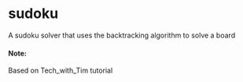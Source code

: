 # sudoku

A sudoku solver that uses the backtracking algorithm to solve a board

#### Note:
Based on Tech_with_Tim tutorial
